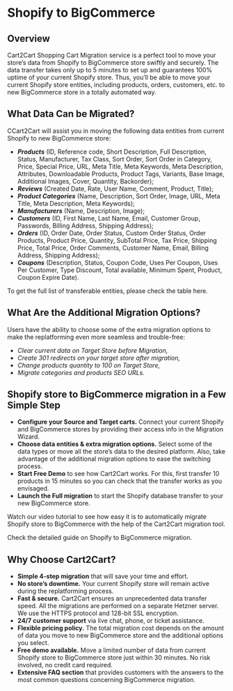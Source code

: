 # Shopify to BigCommerce
## Overview
Cart2Cart Shopping Cart Migration service is a perfect tool to move your store’s data from Shopify to BigCommerce store swiftly and securely. The data transfer takes only up to 5 minutes to set up and guarantees 100% uptime of your current Shopify store. Thus, you’ll be able to move your current Shopify store entities, including products, orders, customers, etc. to new BigCommerce store in a totally automated way.

## What Data Can be Migrated?
CCart2Cart will assist you in moving the following data entities from current Shopify to new BigCommerce store:
* **_Products_** (ID, Reference code, Short Description, Full Description, Status, Manufacturer, Tax Class, Sort Order, Sort Order in Category, Price, Special Price, URL, Meta Title, Meta Keywords, Meta Description, Attributes, Downloadable Products, Product Tags, Variants, Base Image, Additional Images, Cover, Quantity, Backorder);
* **_Reviews_** (Created Date, Rate, User Name, Comment, Product, Title);
* **_Product Categories_** (Name, Description, Sort Order, Image, URL, Meta Title, Meta Description, Meta Keywords);
* **_Manufacturers_** (Name, Description, Image);
* **_Customers_** (ID, First Name, Last Name, Email, Customer Group, Passwords, Billing Address, Shipping Address);
* **_Orders_** (ID, Order Date, Order Status, Custom Order Status, Order Products, Product Price, Quantity, SubTotal Price, Tax Price, Shipping Price, Total Price, Order Comments, Customer Name, Email, Billing Address, Shipping Address);
* **_Coupons_** (Description, Status, Coupon Code, Uses Per Coupon, Uses Per Customer, Type Discount, Total available, Minimum Spent, Product, Coupon Expire Date).


To get the full list of transferable entities, please check the table here.

## What Are the Additional Migration Options?
Users have the ability to choose some of the extra migration options to make the replatforming even more seamless and trouble-free:
* _Clear current data on Target Store before Migration,_
* _Create 301 redirects on your target store after migration,_
* _Change products quantity to 100 on Target Store,_
* _Migrate categories and products SEO URLs._

## Shopify store to BigCommerce migration in a Few Simple Step
* **Configure your Source and Target carts.** Connect your current Shopify and BigCommerce stores by providing their access info in the Migration Wizard.
* **Choose data entities & extra migration options.** Select some of the data types or move all the store’s data to the desired platform. Also, take advantage of the additional migration options to ease the switching process.
* **Start Free Demo** to see how Cart2Cart works. For this, first transfer 10 products in 15 minutes so you can check that the transfer works as you envisaged.
* **Launch the Full migration** to start the Shopify database transfer to your new BigCommerce store.


Watch our video tutorial to see how easy it is to automatically migrate Shopify store to BigCommerce with the help of the Cart2Cart migration tool.

Check the detailed guide on Shopify to BigCommerce migration. 


## Why Choose Cart2Cart?
* **Simple 4-step migration** that will save your time and effort.
* **No store’s downtime.** Your current Shopify store will remain active during the replatforming process.
* **Fast & secure.** Cart2Cart ensures an unprecedented data transfer speed. All the migrations are performed on a separate Hetzner server. We use the HTTPS protocol and 128-bit SSL encryption.
* **24/7 customer support** via live chat, phone, or ticket assistance.
* **Flexible pricing policy.** The total migration cost depends on the amount of data you move to new BigCommerce store and the additional options you select.
* **Free demo available.** Move a limited number of data from current Shopify store to BigCommerce store just within 30 minutes. No risk involved, no credit card required.
* **Extensive FAQ section** that provides customers with the answers to the most common questions concerning BigCommerce migration.
